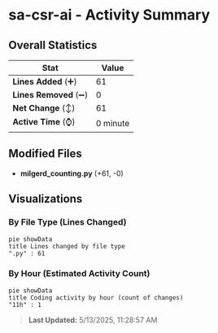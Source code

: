 # sa-csr-ai - Activity Summary 

## Overall Statistics

| Stat                   | Value                                                             |
| ---------------------- | ----------------------------------------------------------------- |
| **Lines Added** (➕)   | 61                                          |
| **Lines Removed** (➖) | 0                                        |
| **Net Change** (↕)    | 61                |
| **Active Time** (⌚)   | 0 minute |


## Modified Files
- **milgerd_counting.py** (+61, -0)

## Visualizations

### By File Type (Lines Changed)

```mermaid
pie showData
title Lines changed by file type
".py" : 61
```

### By Hour (Estimated Activity Count)

```mermaid
pie showData
title Coding activity by hour (count of changes)
"11h" : 1
```


> **Last Updated:** 5/13/2025, 11:28:57 AM